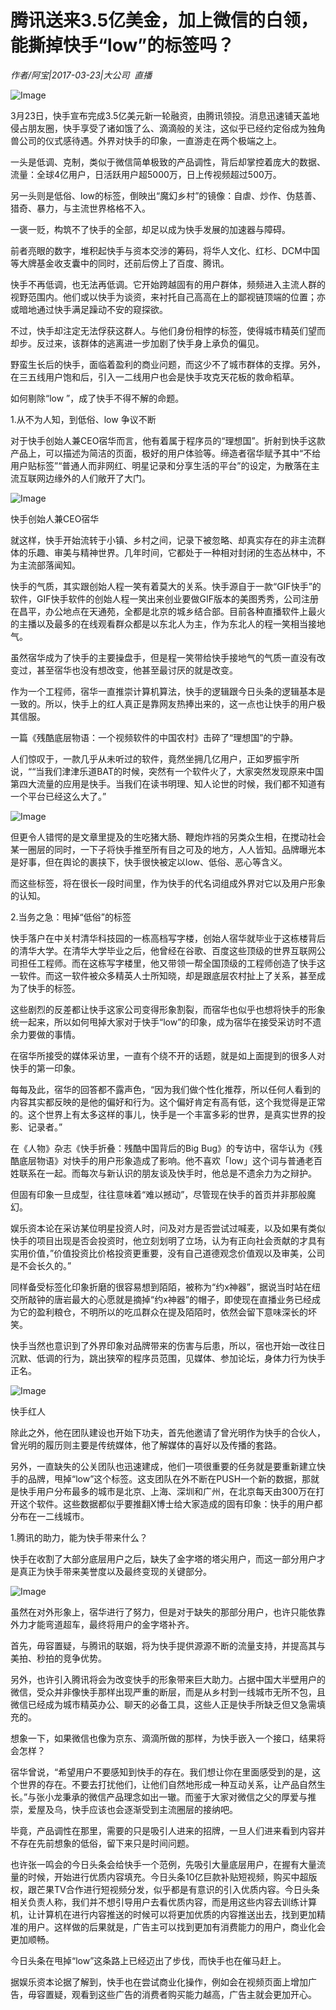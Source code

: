 # 腾讯送来3.5亿美金，加上微信的白领，能撕掉快手“low”的标签吗？

*作者/阿宝|2017-03-23|大公司 
                                                直播*

![Image](http://static.ylzbl.com/201704281804427313)

3月23日，快手宣布完成3.5亿美元新一轮融资，由腾讯领投。消息迅速铺天盖地侵占朋友圈，快手享受了诸如饿了么、滴滴般的关注，这似乎已经约定俗成为独角兽公司的仪式感待遇。外界对快手的印象，一直游走在两个极端之上。

一头是低调、克制，类似于微信简单极致的产品调性，背后却掌控着庞大的数据、流量：全球4亿用户，日活跃用户超5000万，日上传视频超过500万。

另一头则是低俗、low的标签，倒映出“魔幻乡村”的镜像：自虐、炒作、伪慈善、猎奇、暴力，与主流世界格格不入。

一褒一贬，构筑不了快手的全部，却足以成为快手发展的加速器与障碍。

前者亮眼的数字，堆积起快手与资本交涉的筹码，将华人文化、红杉、DCM中国等大牌基金收支囊中的同时，还前后傍上了百度、腾讯。

快手不再低调，也无法再低调。它开始跨越固有的用户群体，频频进入主流人群的视野范围内。他们或以快手为谈资，来衬托自己高高在上的鄙视链顶端的位置；亦或暗地通过快手满足躁动不安的窥探欲。

不过，快手却注定无法俘获这群人。与他们身份相悖的标签，使得城市精英们望而却步。反过来，该群体的逃离进一步加剧了快手身上承负的偏见。

野蛮生长后的快手，面临着盈利的商业问题，而这少不了城市群体的支撑。另外，在三五线用户饱和后，引入一二线用户也会是快手攻克天花板的救命稻草。

如何剔除“low ”，成了快手不得不解的命题。

1.从不为人知，到低俗、low 争议不断

对于快手创始人兼CEO宿华而言，他有着属于程序员的“理想国”。折射到快手这款产品上，可以描述为简洁的页面，极好的用户体验等。缔造者宿华赋予其中“不给用户贴标签”“普通人而非网红、明星记录和分享生活的平台”的设定，为散落在主流互联网边缘外的人们敞开了大门。

![Image](http://static.ylzbl.com/201704281804426892)

快手创始人兼CEO宿华

就这样，快手开始流转于小镇、乡村之间，记录下被忽略、却真实存在的非主流群体的乐趣、审美与精神世界。几年时间，它都处于一种相对封闭的生态丛林中，不为主流部落闻知。

快手的气质，其实跟创始人程一笑有着莫大的关系。快手源自于一款“GIF快手”的软件，GIF快手软件的创始人程一笑出来创业要做GIF版本的美图秀秀，公司注册在昌平，办公地点在天通苑，全都是北京的城乡结合部。目前各种直播软件上最火的主播以及最多的在线观看群众都是以东北人为主，作为东北人的程一笑相当接地气。

虽然宿华成为了快手的主要操盘手，但是程一笑带给快手接地气的气质一直没有改变过，甚至宿华也没有想改变，他甚至最讨厌的就是改变。

作为一个工程师，宿华一直推崇计算机算法，快手的逻辑跟今日头条的逻辑基本是一致的。所以，快手上的红人真正是靠网友热捧出来的，这一点也让快手的用户极其信服。

一篇《残酷底层物语：一个视频软件的中国农村》击碎了“理想国”的宁静。

人们惊叹于，一款几乎从未听过的软件，竟然坐拥几亿用户，正如罗振宇所说，““当我们津津乐道BAT的时候，突然有一个软件火了，大家突然发现原来中国第四大流量的应用是快手。当我们在读书明理、知人论世的时候，我们都不知道有一个平台已经这么大了。”

![Image](http://static.ylzbl.com/201704281804437562)

但更令人错愕的是文章里提及的生吃猪大肠、鞭炮炸裆的另类众生相，在搅动社会某一圈层的同时，一下子将快手推至所有目之可及的地方，人人皆知。品牌曝光本是好事，但在舆论的裹挟下，快手很快被定以low、低俗、恶心等含义。

而这些标签，将在很长一段时间里，作为快手的代名词组成外界对它以及用户形象的认知。

2.当务之急：甩掉“低俗”的标签

快手落户在中关村清华科技园的一栋高档写字楼，创始人宿华就毕业于这栋楼背后的清华大学。在清华大学毕业之后，他曾经在谷歌、百度这些顶级的世界互联网公司担任工程师。而在这栋写字楼里，他又带领一帮全国顶级的工程师创造了快手这一软件。而这一软件被众多精英人士所知晓，却是跟底层农村扯上了关系，甚至成为了快手的标签。

这些剧烈的反差都让快手这家公司变得形象割裂，而宿华也似乎也想将快手的形象统一起来，所以如何甩掉大家对于快手“low”的印象，成为宿华在接受采访时不遗余力要做的事情。

在宿华所接受的媒体采访里，一直有个绕不开的话题，就是如上面提到的很多人对快手的第一印象。

每每及此，宿华的回答都不露声色，“因为我们做个性化推荐，所以任何人看到的内容其实都反映的是他的偏好和行为。这个偏好肯定有高有低，这个我觉得是正常的。这个世界上有太多这样的事儿，快手是一个丰富多彩的世界，是真实世界的投影、记录者。”

在《人物》杂志《快手折叠：残酷中国背后的Big Bug》的专访中，宿华认为《残酷底层物语》对快手的用户形象造成了影响。他不喜欢「low」这个词与普通老百姓联系在一起。而每次与新认识的朋友谈及快手时，他总是不遗余力为之辩护。

但固有印象一旦成型，往往意味着“难以撼动”，尽管现在快手的首页并非那般魔幻。

娱乐资本论在采访某位明星投资人时，问及对方是否尝试过喊麦，以及如果有类似快手的项目出现是否会投资时，他立刻划明了立场，认为有正向社会贡献的才具有实用价值，”价值投资比价格投资更重要，没有自己道德观念价值观以及审美，公司是不会长久的。”

同样备受标签化印象折磨的很容易想到陌陌，被称为“约x神器”，据说当时站在纽交所敲钟的唐岩最大的心愿就是摘掉“约x神器”的帽子，即使现在直播业务已经成为它的盈利粮仓，不明所以的吃瓜群众在提及陌陌时，依然会留下意味深长的坏笑。

快手当然也意识到了外界印象对品牌带来的伤害与后患，所以，宿也开始一改往日沉默、低调的行为，跳出狭窄的程序员范围，见媒体、参加论坛，身体力行为快手正名。

![Image](http://static.ylzbl.com/201704281804438471)

快手红人

除此之外，他在团队建设也开始下功夫，首先他邀请了曾光明作为快手的合伙人，曾光明的履历则主要是传统媒体，他了解媒体的喜好以及传播的套路。

另外，一直缺失的公关团队也迅速建成，他们一项很重要的任务就是要重新建立快手的品牌，甩掉“low”这个标签。这支团队在外不断在PUSH一个新的数据，那就是快手用户分布最多的城市是北京、上海、深圳和广州，在北京每天由300万在打开这个软件。这些数据都似乎要推翻X博士给大家造成的固有印象：快手的用户都分布在一二线城市。

1.腾讯的助力，能为快手带来什么？

快手在收割了大部分底层用户之后，缺失了金字塔的塔尖用户，而这一部分用户才是真正为快手带来美誉度以及最终变现的关键部分。

![Image](http://static.ylzbl.com/201704281804439668)

虽然在对外形象上，宿华进行了努力，但是对于缺失的那部分用户，也许只能依靠外力才能弯道超车，最终将用户的金字塔补齐。

首先，毋容置疑，与腾讯的联姻，将为快手提供源源不断的流量支持，并提高其与美拍、秒拍的竞争优势。

另外，也许引入腾讯将会为改变快手的形象带来巨大助力。占据中国大半壁用户的微信，受众并非像快手那样出现严重的断层，而是从乡村到一线城市无所不包，且微信已经成为城市精英办公、聊天的必备工具，这些人正是快手所缺乏但又急需填充的。

想象一下，如果微信也像为京东、滴滴所做的那样，为快手嵌入一个接口，结果将会怎样？

宿华曾说，“希望用户不要感知到快手的存在。我们想让你在里面感受到的是，这个世界的存在。不要去打扰他们，让他们自然地形成一种互动关系，让产品自然生长。”与张小龙秉承的微信产品理念如出一辙。而鉴于大家对微信之父的厚爱与推崇，爱屋及乌，快手应该也会逐渐受到主流圈层的接纳吧。

毕竟，产品调性在那里，需要的只是吸引人进来的招牌，一旦人们进来看到内容并不存在先前想象的低俗，留下来只是时间问题。

也许张一鸣会的今日头条会给快手一个范例，先吸引大量底层用户，在握有大量流量的时候，开始进行优质内容填充。今日头条10亿巨款补贴短视频，购买中超版权，跟芒果TV合作进行短视频分发，似乎都是有意识的引入优质内容。今日头条相关负责人称，我们并不想引导用户去看优质内容，而是用这些内容去训练计算机，让计算机在进行内容推送的时候可以将更加优质的内容推送出去，找到更加精准的用户。这样做的后果就是，广告主可以找到更加有消费能力的用户，商业化会更加顺畅。

今日头条在甩掉“low”这条路上已经迈出了步伐，而快手也在催马赶上。

据娱乐资本论据了解到，快手也在尝试商业化操作，例如会在视频页面上增加广告，毋容置疑，观看到这些广告的消费者购买能力越高，广告主就会更加开心。

